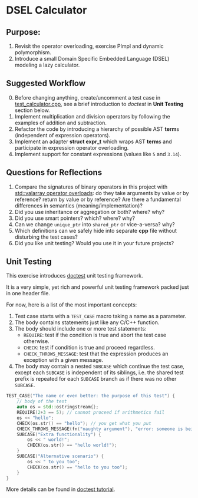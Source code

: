 # DSEL Calculator

## Purpose:
1) Revisit the operator overloading, exercise PImpl and dynamic polymorphism.
2) Introduce a small Domain Specific Embedded Language (DSEL) modeling a lazy calculator.

## Suggested Workflow
0) Before changing anything, create/uncomment a test case in [test_calculator.cpp](test_calculator.cpp), see a brief introduction to *doctest* in **Unit Testing** section below.
1) Implement multiplication and division operators by following the examples of addition and subtraction.
2) Refactor the code by introducing a hierarchy of possible AST **term**s (independent of expression operators).
3) Implement an adapter **struct expr_t** which wraps AST **term**s and participate in expression operator overloading.
4) Implement support for constant expressions (values like `5` and `3.14`).

## Questions for Reflections
1) Compare the signatures of binary operators in this project with [std::valarray operator overloads](https://en.cppreference.com/w/cpp/numeric/valarray/operator_arith3):
   do they take arguments by value or by reference? return by value or by reference?
   Are there a fundamental differences in semantics (meaning/implementation)?
2) Did you use inheritance or aggregation or both? where? why?
3) Did you use smart pointers? which? where? why?
4) Can we change `unique_ptr` into `shared_ptr` or vice-a-versa? why?
5) Which definitions can we safely hide into separate **cpp** file without disturbing the test cases? 
6) Did you like unit testing? Would you use it in your future projects?

## Unit Testing
This exercise introduces [doctest](https://github.com/doctest/doctest) unit testing framework.

It is a very simple, yet rich and powerful unit testing framework packed just in one header file.

For now, here is a list of the most important concepts:

1) Test case starts with a `TEST_CASE` macro taking a name as a parameter.
2) The body contains statements just like any C/C++ function.
3) The body should include one or more test statements:
   * `REQUIRE`: test if the condition is true and abort the test case otherwise.
   * `CHECK`: test if condition is true and proceed regardless.
   * `CHECK_THROWS_MESSAGE`: test that the expression produces an exception with a given message.
4) The body may contain a nested `SUBCASE` which continue the test case,
   except each `SUBCASE` is independent of its siblings, i.e. the shared test prefix is repeated 
   for each `SUBCASE` branch as if there was no other `SUBCASE`.
```cpp
TEST_CASE("The name or even better: the purpose of this test") {
	// body of the test
	auto os = std::ostringstream{};
	REQUIRE(2+3 == 5); // cannot proceed if arithmetics fail
	os << "hello";	
	CHECK(os.str() == "hello"); // you get what you put
	CHECK_THROWS_MESSAGE(fn("naughty argument"), "error: someone is being naughty");
	SUBCASE("Extra functionality") {
		os << " world!";
		CHECK(os.str() == "hello world!");
	}
	SUBCASE("Alternative scenario") {
		os << " to you too";
		CHECK(os.str() == "hello to you too");
	}
}
```
More details can be found in [doctest tutorial](https://github.com/doctest/doctest/blob/master/doc/markdown/tutorial.md).
